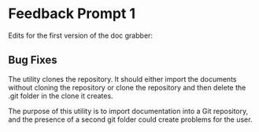 # Feedback Prompt 1

Edits for the first version of the doc grabber:

## Bug Fixes

The utility clones the repository. It should either import the documents without cloning the repository or clone the repository and then delete the .git folder in the clone it creates.

The purpose of this utility is to import documentation into a Git repository, and the presence of a second git folder could create problems for the user.

 
